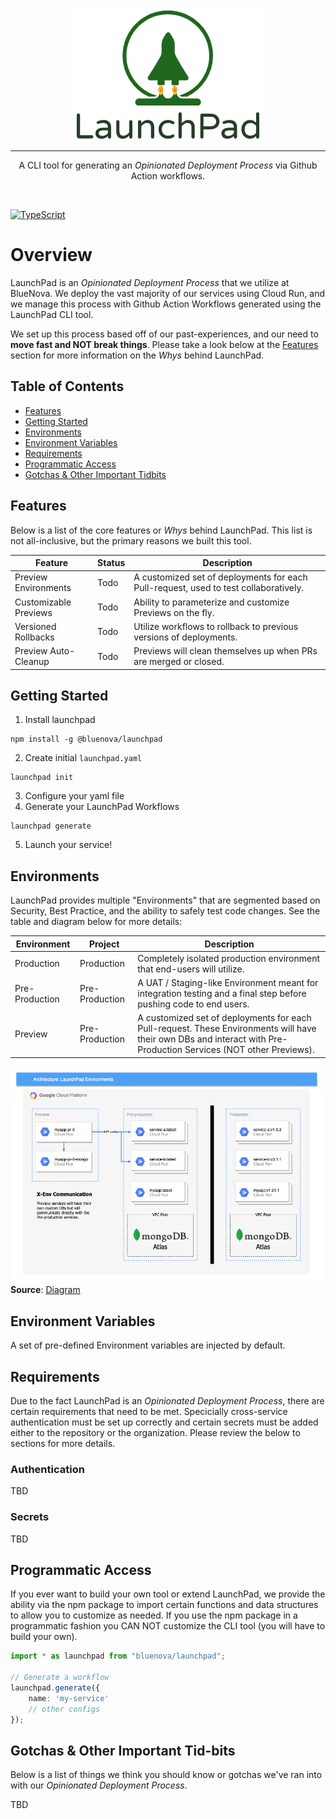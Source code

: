 <div>
    <p align="center">
        <img src="/logo.png" align="center" width="300" />
    </p>
    <hr>
    <p align="center">
       A CLI tool for generating an <em>Opinionated Deployment Process</em> via Github Action workflows. 
    </p>
    <br>
</div>

[![TypeScript](https://img.shields.io/badge/%3C%2F%3E-TypeScript-%230074c1.svg)](http://www.typescriptlang.org/)

# Overview

LaunchPad is an *Opinionated Deployment Process* that we utilize at BlueNova. We deploy the vast majority of
our services using Cloud Run, and we manage this process with Github Action Workflows generated using the LaunchPad CLI tool.

We set up this process based off of our past-experiences, and our need to **move fast and NOT break things**. 
Please take a look below at the [Features](#features) section for more information on the *Whys* behind LaunchPad.

## Table of Contents

* [Features](#features)
* [Getting Started](#getting-started)
* [Environments](#environments)
* [Environment Variables](#environment-variables)
* [Requirements](#requirements)
* [Programmatic Access](#programmatic-access)
* [Gotchas & Other Important Tidbits](#gotchas--other-important-tid-bits)

## Features

Below is a list of the core features or *Whys* behind LaunchPad. This list is not all-inclusive, but the primary
reasons we built this tool.

| Feature               | Status | Description                                                                          |
|-----------------------|--------|--------------------------------------------------------------------------------------|
| Preview Environments  | Todo   | A customized set of deployments for each Pull-request, used to test collaboratively. |
| Customizable Previews | Todo   | Ability to parameterize and customize Previews on the fly.                           |
| Versioned Rollbacks   | Todo   | Utilize workflows to rollback to previous versions of deployments.                   |
| Preview Auto-Cleanup  | Todo   | Previews will clean themselves up when PRs are merged or closed.                     |

## Getting Started

1. Install launchpad

```shell
npm install -g @bluenova/launchpad
```
2. Create initial `launchpad.yaml`
```shell
launchpad init
```
3. Configure your yaml file
4. Generate your LaunchPad Workflows
```shell
launchpad generate
```
5. Launch your service! 

## Environments 

LaunchPad provides multiple "Environments" that are segmented based on Security, Best Practice, and the ability to
safely test code changes. See the table and diagram below for more details:

| Environment    | Project        | Description                                                                                                                                                       |
|----------------|----------------|-------------------------------------------------------------------------------------------------------------------------------------------------------------------|
| Production     | Production     | Completely isolated production environment that end-users will utilize.                                                                                           |
| Pre-Production | Pre-Production | A UAT / Staging-like Environment meant for integration testing and a final step before pushing code to end users.                                                 |
| Preview        | Pre-Production | A customized set of deployments for each Pull-request. These Environments will have their own DBs and interact with Pre-Production Services (NOT other Previews). |

![Environment Architecture](/environment-architecture.png)
**Source**: [Diagram](https://app.diagrams.net/#G1jTxP0easfavZMxBaCAu_XDhadvdz5rGj)

## Environment Variables

A set of pre-defined Environment variables are injected by default.

## Requirements

Due to the fact LaunchPad is an *Opinionated Deployment Process*, there are certain requirements
that need to be met. Specicially cross-service authentication must be set up correctly and certain 
secrets must be added either to the repository or the organization. Please review the below to sections
for more details.

### Authentication

TBD

### Secrets

TBD

## Programmatic Access

If you ever want to build your own tool or extend LaunchPad, we provide the ability via the npm package
to import certain functions and data structures to allow you to customize as needed. If you use the npm package
in a programmatic fashion you CAN NOT customize the CLI tool (you will have to build your own).

```typescript
import * as launchpad from "bluenova/launchpad";

// Generate a workflow
launchpad.generate({
    name: 'my-service'
    // other configs
});
```

## Gotchas & Other Important Tid-bits

Below is a list of things we think you should know or gotchas we've ran into with our *Opinionated Deployment Process*.

TBD

